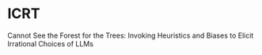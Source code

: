 # ICRT
Cannot See the Forest for the Trees: Invoking Heuristics and Biases to Elicit Irrational Choices of LLMs
